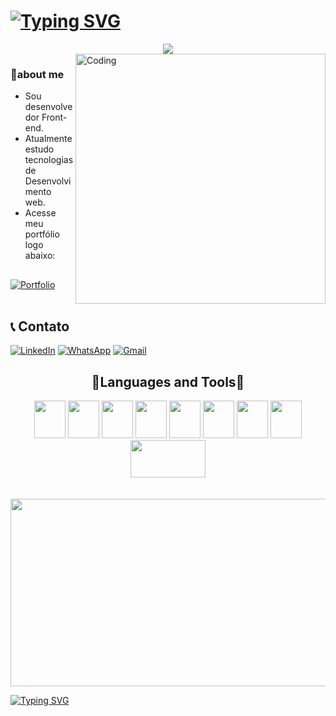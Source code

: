 # [![Typing SVG](https://readme-typing-svg.herokuapp.com/?lines=Hi👋,+Welcome!😊;I'm+Ytalo😊;&duration=5000&background=FFFFFF00&size=40&width=1000&center=true&vCenter=true&height=70&color=24292F&font=Roboto)](https://git.io/typing-svg)

<div align="center">
  <a href="https://github.com/YtaloSantoss" target="_blank"><img src="https://img.shields.io/badge/-Github-000?style=flat-square&logo=Github&logoColor=white" target="_blank"></a>
</div>

<img align="right" alt="Coding" width="400" src="https://cdn-images-1.medium.com/fit/t/1600/480/1*zVnWJtyGOX_kUIDm6ccCfQ.gif"/> 

### 🌟about me
* Sou desenvolvedor Front-end.
* Atualmente estudo tecnologias de Desenvolvimento web.
* Acesse meu portfólio logo abaixo:
##  
 [![Portfolio](https://img.shields.io/badge/Portfolio-%23000000.svg?style=for-the-badge&logo=firefox&logoColor=#FF7139)](https://portfolio-ytalo.netlify.app)
<br/>
<br/>

## 📞 Contato
[![LinkedIn](https://img.shields.io/badge/LinkedIn-0077B5?style=for-the-badge&logo=linkedin&logoColor=white)](https://www.linkedin.com/in/ytalomateus)
[![WhatsApp](https://img.shields.io/badge/WhatsApp-25D366?style=for-the-badge&logo=whatsapp&logoColor=white)](https://api.whatsapp.com/send?phone=5579999958902)
[![Gmail](https://img.shields.io/badge/Gmail-D14836?style=for-the-badge&logo=gmail&logoColor=white)](mailto:ytalomateus87@gmail.com)


<div align="center"><h2>🚀Languages and Tools🚀</h2></div>
<div style="display: inline_block" align="center" >
  <img height="60" width="50" src="https://cdn.jsdelivr.net/gh/devicons/devicon/icons/javascript/javascript-original.svg" />
  <img height="60" width="50"  src="https://cdn.jsdelivr.net/gh/devicons/devicon/icons/typescript/typescript-original.svg" />
  <img height="60" width="50"  src="https://cdn.jsdelivr.net/gh/devicons/devicon/icons/react/react-original-wordmark.svg" />
  <img height="60" width="50" src="https://cdn.jsdelivr.net/gh/devicons/devicon/icons/css3/css3-original.svg" />
  <img height="60" width="50"  src="https://cdn.jsdelivr.net/gh/devicons/devicon/icons/git/git-original.svg" />
  <img height="60" width="50"  src="https://cdn.jsdelivr.net/gh/devicons/devicon/icons/bootstrap/bootstrap-original.svg" />
  <img height="60" width="50"  src="https://cdn.jsdelivr.net/gh/devicons/devicon/icons/sass/sass-original.svg" />
  <img height="60" width="50"  src="https://cdn.jsdelivr.net/gh/devicons/devicon/icons/bulma/bulma-plain.svg" />
  <img height="60" width="120"  src="https://skillicons.dev/icons?i=vite,&theme=light" />
</div>
<br/>
<br/>

<!--![Snake animation](https://github.com/YtaloSantoss/YtaloSantoss/blob/output/github-contribution-grid-snake.svg) -->

  

  
<div align="center">
  <img src="https://media.giphy.com/media/dWesBcTLavkZuG35MI/giphy.gif" width="600" height="300"/>
</div>

[![Typing SVG](https://readme-typing-svg.herokuapp.com/?lines=Thanks+for+visiting😊&duration=5000&background=FFFFFF00&size=40&width=1000&center=true&vCenter=true&height=70&color=003140&font=Roboto)](https://git.io/typing-svg)


